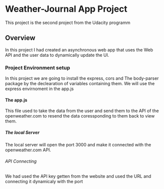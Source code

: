# Weather-Journal App Project
This project is the second project from the Udacity programm

## Overview
In this project I had created an asynchronous web app that uses the Web API and the user data to dynamically update the UI. 

### Project Environment setup
In this project we are going to install the express, cors and The body-parser package by the declearation of variables containing them. We will use the express envirnoment in the app.js

#### The app.js 
This file used to take the data from the user and send them to the API of the openweather.com to resend the data coressponding to them back to view them.  

##### The local Server
The local server will open the port 3000 and make it connected with the openweather.com API.

###### API Connecting
We had used the API key getten from the website and used the URL and connecting it dynamicaly with the port
